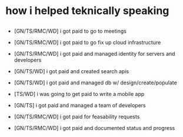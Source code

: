 # how i helped teknically speaking

##

- [GN/TS/RMC/WD] i got paid to go to meetings

- [GN/TS/RMC/WD] i got paid to go fix up cloud infrastructure

- [GN/TS/RMC/WD] i got paid and managed identity for servers and developers

- [GN/TS/WD] i got paid and created search apis

- [GN/TS/WD] i got paid and managed db w/ design/create/populate

- [TS/WD] i was going to get paid to write a mobile app

- [GN/TS] i got paid and managed a team of developers

- [GN/TS/RMC/WD] i got paid for feasability requests

- [GN/TS/RMC/WD] i got paid and documented status and progress